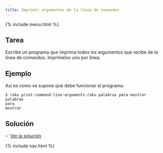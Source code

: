 ```yaml
---
title: Imprimir argumentos de la línea de comandos
---
```


{% include menu.html %}

## Tarea

Escribe un programa que imprima todos los argumentos que recibe de la línea de comandos. Imprímelos uno por línea.

## Ejemplo

Así es como se supone que debe funcionar el programa:

```console
$ raku print-command-line-arguments.raku palabras para mostrar
palabras
para
mostrar
```

## Solución

✅ [Ver la solución](solution)

{% include nav.html %}